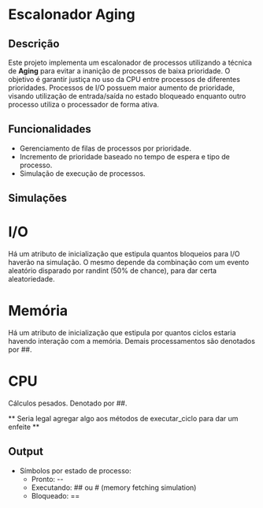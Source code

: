 # Escalonador Aging

## Descrição
Este projeto implementa um escalonador de processos utilizando a técnica de **Aging** para evitar a inanição de processos de baixa prioridade. O objetivo é garantir justiça no uso da CPU entre processos de diferentes prioridades. Processos de I/O possuem maior aumento de prioridade, visando utilização de entrada/saída no estado bloqueado enquanto outro processo utiliza o processador de forma ativa.

## Funcionalidades
- Gerenciamento de filas de processos por prioridade.
- Incremento de prioridade baseado no tempo de espera e tipo de processo.
- Simulação de execução de processos.

## Simulações
# I/O
Há um atributo de inicialização que estipula quantos bloqueios para I/O haverão na simulação. O mesmo depende da combinação com um evento aleatório disparado por randint (50% de chance), para dar certa aleatoriedade.
# Memória
Há um atributo de inicialização que estipula por quantos ciclos estaria havendo interação com a memória. Demais processamentos são denotados por ##.
# CPU
Cálculos pesados. Denotado por ##.

** Seria legal agregar algo aos métodos de executar_ciclo para dar um enfeite **

## Output
- Símbolos por estado de processo:
    - Pronto: --
    - Executando: ## ou # (memory fetching simulation)
    - Bloqueado: ==
